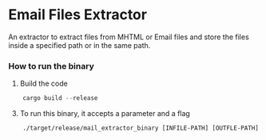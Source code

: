 # Email Files Extractor 

An extractor to extract files from MHTML or Email files and store the files inside a specified path or in the same path.

### How to run the binary

1. Build the code

```rust
    cargo build --release
```

3. To run this binary, it accepts a parameter and a flag

```
    ./target/release/mail_extractor_binary [INFILE-PATH] [OUTFLE-PATH]
```